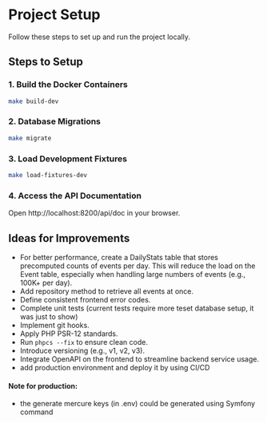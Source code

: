 # Project Setup

Follow these steps to set up and run the project locally.

## Steps to Setup

### 1. Build the Docker Containers
```bash
make build-dev
```

### 2. Database Migrations
```bash
make migrate
```

### 3. Load Development Fixtures
```bash
make load-fixtures-dev
```

### 4. Access the API Documentation
Open http://localhost:8200/api/doc in your browser.

## Ideas for Improvements
- For better performance, create a DailyStats table that stores precomputed counts of events per day. This will reduce the load on the Event table, especially when handling large numbers of events (e.g., 100K+ per day).
- Add repository method to retrieve all events at once.
- Define consistent frontend error codes.
- Complete unit tests (current tests require more teset database setup, it was just to show)
- Implement git hooks.
- Apply PHP PSR-12 standards.
- Run `phpcs --fix` to ensure clean code.
- Introduce versioning (e.g., v1, v2, v3).
- Integrate OpenAPI on the frontend to streamline backend service usage.
- add production environment and deploy it by using CI/CD

#### Note for production:
- the generate mercure keys (in .env) could be generated using Symfony command